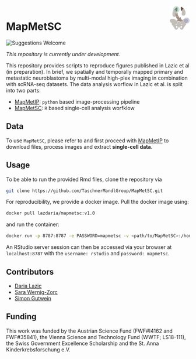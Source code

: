 <img src="https://github.com/TaschnerMandlGroup/MapMetSC/blob/main/docs/img/logo.png" align="right" alt="Logo" width="55" />

# MapMetSC
[comment]: <> (repo-specific shields will work once the repo is online)
![Suggestions Welcome](https://img.shields.io/badge/suggestions-welcome-green)

_This repository is currently under development._

This repository provides scripts to reproduce figures published in Lazic et al (in preparation). In brief, we spatially and temporally mapped primary and metastatic neuroblastoma by multi-modal high-plex imaging in combination with scRNA-seq datasets. The data analysis worflow in Lazic et al. is split into two parts:
- [MapMetIP](https://github.com/TaschnerMandlGroup/MapMetIP): `python` based image-processing pipeline 
- [MapMetSC](https://github.com/TaschnerMandlGroup/MapMetSC): `R` based single-cell analysis worfklow 

## Data 
To use `MapMetSC`, please refer to and first proceed with [MapMetIP](https://github.com/TaschnerMandlGroup/MapMetIP) to download files, process images and extract **single-cell data**.

## Usage
  
To be able to run the provided Rmd files, clone the repository via
 ```bash
 git clone https://github.com/TaschnerMandlGroup/MapMetSC.git
 ```
For reproducibility, we provide a docker image. Pull the docker image using:
 ```bash
 docker pull lazdaria/mapmetsc:v1.0
 ```
 and run the container:
 ```bash
docker run -p 8787:8787 -e PASSWORD=mapmetsc -v <path/to/MapMetSC>:/home/rstudio/MapMetSC -v <path/to/singlecelldata>:/mnt/data
 ```
 An RStudio server session can then be accessed via your browser at `localhost:8787` with the `username: rstudio` and `password: mapmetsc`.
  
## Contributors

- [Daria Lazic](https://github.com/LazDaria)
- [Sara Wernig-Zorc](https://github.com/sarawernig)
- [Simon Gutwein](https://github.com/SimonBon/)

## Funding

This work was funded by the Austrian Science Fund (FWF#I4162 and FWF#35841), the Vienna Science and Technology Fund (WWTF; LS18-111), the Swiss Government Excellence Scholarship and the St. Anna Kinderkrebsforschung e.V.

